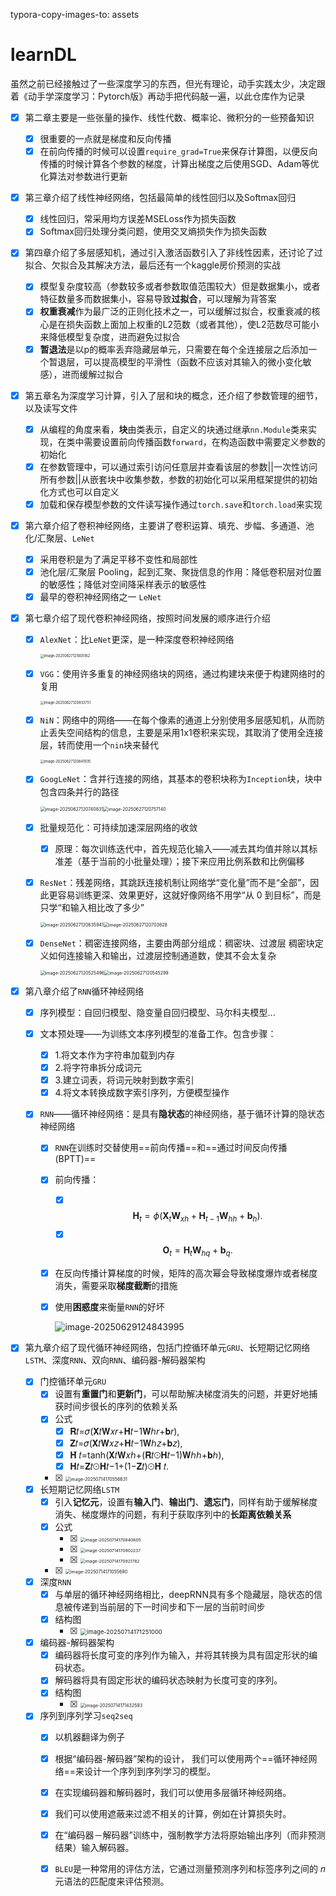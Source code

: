 
typora-copy-images-to: assets

# learnDL
虽然之前已经接触过了一些深度学习的东西，但光有理论，动手实践太少，决定跟着《动手学深度学习：Pytorch版》再动手把代码敲一遍，以此仓库作为记录

- [x] 第二章主要是一些张量的操作、线性代数、概率论、微积分的一些预备知识
  - [x] 很重要的一点就是梯度和反向传播
  - [x] 在前向传播的时候可以设置`require_grad=True`来保存计算图，以便反向传播的时候计算各个参数的梯度，计算出梯度之后使用SGD、Adam等优化算法对参数进行更新
  
- [x] 第三章介绍了线性神经网络，包括最简单的线性回归以及Softmax回归
  - [x] 线性回归，常采用均方误差MSELoss作为损失函数
  - [x] Softmax回归处理分类问题，使用交叉熵损失作为损失函数
  
- [x] 第四章介绍了多层感知机，通过引入激活函数引入了非线性因素，还讨论了过拟合、欠拟合及其解决方法，最后还有一个kaggle房价预测的实战
  - [x] 模型复杂度较高（参数较多或者参数取值范围较大）但是数据集小，或者特征数量多而数据集小，容易导致**过拟合**，可以理解为背答案
  - [x] **权重衰减**作为最广泛的正则化技术之一，可以缓解过拟合，权重衰减的核心是在损失函数上面加上权重的L2范数（或者其他），使L2范数尽可能小来降低模型复杂度，进而避免过拟合
  - [x] **暂退法**是以p的概率丢弃隐藏层单元，只需要在每个全连接层之后添加一个暂退层，可以提高模型的平滑性（函数不应该对其输入的微小变化敏感），进而缓解过拟合
  
- [x] 第五章名为深度学习计算，引入了层和块的概念，还介绍了参数管理的细节，以及读写文件
  - [x] 从编程的角度来看，**块**由类表示，自定义的块通过继承`nn.Module`类来实现，在类中需要设置前向传播函数`forward`，在构造函数中需要定义参数的初始化
  - [x] 在参数管理中，可以通过索引访问任意层并查看该层的参数||一次性访问所有参数||从嵌套块中收集参数，参数的初始化可以采用框架提供的初始化方式也可以自定义
  - [x] 加载和保存模型参数的文件读写操作通过`torch.save`和`torch.load`来实现
  
- [x] 第六章介绍了卷积神经网络，主要讲了卷积运算、填充、步幅、多通道、池化/汇聚层、`LeNet`
  - [x] 采用卷积是为了满足平移不变性和局部性
  - [x] 池化层/汇聚层 Pooling，起到汇聚、聚拢信息的作用：降低卷积层对位置的敏感性；降低对空间降采样表示的敏感性
  - [x] 最早的卷积神经网络之一 `LeNet`
  
- [x] 第七章介绍了现代卷积神经网络，按照时间发展的顺序进行介绍

  - [x] `AlexNet`：比`LeNet`更深，是一种深度卷积神经网络

    <img src="assets/image-20250627121005162.png" alt="image-20250627121005162" style="zoom:40%;" />

  - [x] `VGG`：使用许多重复的神经网络块的网络，通过构建块来便于构建网络时的复用

    <img src="assets/image-20250627120933751.png" alt="image-20250627120933751" style="zoom:40%;" />

  - [x] `NiN`：网络中的网络——在每个像素的通道上分别使用多层感知机，从而防止丢失空间结构的信息，主要是采用1x1卷积来实现，其取消了使用全连接层，转而使用一个`nin`块来替代

    <img src="assets/image-20250627120841935.png" alt="image-20250627120841935" style="zoom:40%;" />

  - [x] `GoogLeNet`：含并行连接的网络，其基本的卷积块称为`Inception`块，块中包含四条并行的路径

    <img src="assets/image-20250627120740831.png" alt="image-20250627120740831" style="zoom:50%;" /><img src="assets/image-20250627120757140.png" alt="image-20250627120757140" style="zoom:50%;" />

  - [x] 批量规范化：可持续加速深层网络的收敛

    - [x] 原理：每次训练迭代中，首先规范化输入——减去其均值并除以其标准差（基于当前的小批量处理）；接下来应用比例系数和比例偏移

  - [x] `ResNet`：残差网络，其跳跃连接机制让网络学“变化量”而不是“全部”，因此更容易训练更深、效果更好，这就好像网络不用学“从 0 到目标”，而是只学“和输入相比改了多少”

    <img src="assets/image-20250627120635941.png" alt="image-20250627120635941" style="zoom:50%;" /><img src="assets/image-20250627120703628.png" alt="image-20250627120703628" style="zoom:50%;" />

  - [x] `DenseNet`：稠密连接网络，主要由两部分组成：稠密块、过渡层  稠密块定义如何连接输入和输出，过渡层控制通道数，使其不会太复杂

    <img src="assets/image-20250627120525496.png" alt="image-20250627120525496" style="zoom:50%;" /><img src="assets/image-20250627120545299.png" alt="image-20250627120545299" style="zoom:50%;" />
  
- [x] 第八章介绍了`RNN`循环神经网络

  - [x] 序列模型：自回归模型、隐变量自回归模型、马尔科夫模型...

  - [x] 文本预处理——为训练文本序列模型的准备工作。包含步骤：

    - [x] 1.将文本作为字符串加载到内存
    - [x] 2.将字符串拆分成词元
    - [x] 3.建立词表，将词元映射到数字索引
    - [x] 4.将文本转换成数字索引序列，方便模型操作

  - [x] `RNN`——循环神经网络：是具有**隐状态**的神经网络，基于循环计算的隐状态神经网络

    - [x] `RNN`在训练时交替使用==前向传播==和==通过时间反向传播(BPTT)==

    - [x] 前向传播：

      - [x] $$\mathbf{H}_t = \phi(\mathbf{X}_t \mathbf{W}_{xh} + \mathbf{H}_{t-1} \mathbf{W}_{hh}  + \mathbf{b}_h).$$
      - [x] $$\mathbf{O}_t = \mathbf{H}_t \mathbf{W}_{hq} + \mathbf{b}_q.$$

    - [x] 在反向传播计算梯度的时候，矩阵的高次幂会导致梯度爆炸或者梯度消失，需要采取**梯度截断**的措施

    - [x] 使用**困惑度**来衡量`RNN`的好坏

      ![image-20250629124843995](assets/image-20250629124843995.png)
  
- [x] 第九章介绍了现代循环神经网络，包括门控循环单元`GRU`、长短期记忆网络`LSTM`、深度`RNN`、双向`RNN`、编码器-解码器架构

  - [x] 门控循环单元`GRU`
    - [x] 设置有**重置门**和**更新门**，可以帮助解决梯度消失的问题，并更好地捕获时间步很长的序列的依赖关系
    - [x] 公式
      - [x] 𝐑𝑡=𝜎(𝐗𝑡𝐖𝑥𝑟+𝐇𝑡−1𝐖ℎ𝑟+𝐛𝑟),
      - [x] 𝐙𝑡=𝜎(𝐗𝑡𝐖𝑥𝑧+𝐇𝑡−1𝐖ℎ𝑧+𝐛𝑧),
      - [x] 𝐇̃ 𝑡=tanh(𝐗𝑡𝐖𝑥ℎ+(𝐑𝑡⊙𝐇𝑡−1)𝐖ℎℎ+𝐛ℎ),
      - [x] 𝐇𝑡=𝐙𝑡⊙𝐇𝑡−1+(1−𝐙𝑡)⊙𝐇̃ 𝑡.
    - [x] <img src="../../.config/Typora/typora-user-images/image-20250714170556631.png" alt="image-20250714170556631" style="zoom:50%;" />
  - [x] 长短期记忆网络`LSTM`
    - [x] 引入**记忆元**，设置有**输入门**、**输出门**、**遗忘门**，同样有助于缓解梯度消失、梯度爆炸的问题，有利于获取序列中的**长距离依赖关系**
    - [x] 公式
      - [x] <img src="../../.config/Typora/typora-user-images/image-20250714170840605.png" alt="image-20250714170840605" style="zoom:48%;" />
      - [x] <img src="../../.config/Typora/typora-user-images/image-20250714170902237.png" alt="image-20250714170902237" style="zoom:48%;" />
      - [x] <img src="../../.config/Typora/typora-user-images/image-20250714170921782.png" alt="image-20250714170921782" style="zoom:48%;" />
    - [x] <img src="../../.config/Typora/typora-user-images/image-20250714171055690.png" alt="image-20250714171055690" style="zoom:50%;" />
  - [x] 深度`RNN`
    - [x] 与单层的循环神经网络相比，deepRNN具有多个隐藏层，隐状态的信息被传递到当前层的下一时间步和下一层的当前时间步
    - [x] 结构图
      - [x] <img src="../../.config/Typora/typora-user-images/image-20250714171251000.png" alt="image-20250714171251000" style="zoom:67%;" />
  - [x] 编码器-解码器架构
    - [x] 编码器将长度可变的序列作为输入，并将其转换为具有固定形状的编码状态。
    - [x] 解码器将具有固定形状的编码状态映射为长度可变的序列。
    - [x] 结构图
      - [x] <img src="../../.config/Typora/typora-user-images/image-20250714171432593.png" alt="image-20250714171432593" style="zoom:50%;" />
  - [x] 序列到序列学习`seq2seq`
    - [x] 以机器翻译为例子
    - [x] 根据“编码器-解码器”架构的设计， 我们可以使用两个==循环神经网络==来设计一个序列到序列学习的模型。
    - [x] 在实现编码器和解码器时，我们可以使用多层循环神经网络。
    - [x] 我们可以使用遮蔽来过滤不相关的计算，例如在计算损失时。
    - [x] 在“编码器－解码器”训练中，强制教学方法将原始输出序列（而非预测结果）输入解码器。
    - [x] `BLEU`是一种常用的评估方法，它通过测量预测序列和标签序列之间的 𝑛 元语法的匹配度来评估预测。

